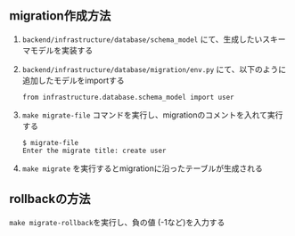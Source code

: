 ## migration作成方法


1. `backend/infrastructure/database/schema_model` にて、生成したいスキーマモデルを実装する

2. `backend/infrastructure/database/migration/env.py` にて、以下のように追加したモデルをimportする

    ```
    from infrastructure.database.schema_model import user
    ```

3. `make migrate-file` コマンドを実行し、migrationのコメントを入れて実行する
    ```
    $ migrate-file
    Enter the migrate title: create user
    ```

4. `make migrate` を実行するとmigrationに沿ったテーブルが生成される


## rollbackの方法

`make migrate-rollback`を実行し、負の値 (-1など)を入力する